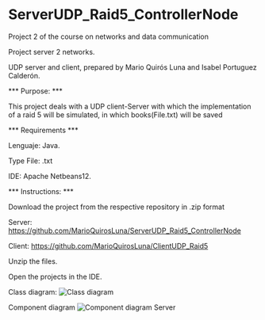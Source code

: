 # ServerUDP_Raid5_ControllerNode
Project 2 of the course on networks and data communication

Project server 2 networks.

UDP server and client, prepared by Mario Quirós Luna and Isabel Portuguez Calderón.

*** Purpose: ***

This project deals with a UDP client-Server with which the implementation of a raid 5 will be simulated, in which books(File.txt) will be saved

*** Requirements ***

Lenguaje: Java.

Type File: .txt

IDE: Apache Netbeans12.

*** Instructions: ***

Download the project from the respective repository in .zip format

Server: https://github.com/MarioQuirosLuna/ServerUDP_Raid5_ControllerNode

Client: https://github.com/MarioQuirosLuna/ClientUDP_Raid5

Unzip the files.

Open the projects in the IDE.

Class diagram:
![Class diagram](https://user-images.githubusercontent.com/37676736/126219807-ea614f4b-9bda-41d2-b9f1-17abaa88b28b.png)

Component diagram
![Component diagram Server](https://user-images.githubusercontent.com/37676736/126220702-78d262c2-c6f0-48f0-807e-b305726233ea.png)

